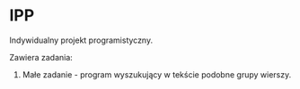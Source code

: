 # IPP
Indywidualny projekt programistyczny.

Zawiera zadania:
1. Małe zadanie - program wyszukujący w tekście podobne grupy wierszy.
